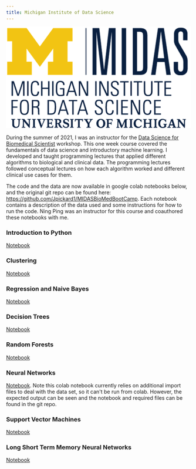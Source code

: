 ```yaml
---
title: Michigan Institute of Data Science
---
```

<p align="center">
  <img src="https://github.com/Jpickard1/jpickard1.github.io/blob/main/content/imgs/MIDAS%20logo.png?raw=true" alt="MIDAS logo" object-fit="fill"/>
</p>

During the summer of 2021, I was an instructor for the [Data Science for Biomedical Scientist](https://midas.umich.edu/data-science-for-biomedical-scientists/) workshop. This one week course covered the fundamentals of data science and introductory machine learning. I developed and taught programming lectures that applied different algorithms to biological and clinical data. The programming lectures followed conceptual lectures on how each algorithm worked and different clinical use cases for them.

The code and the data are now available in google colab notebooks below, and the original git repo can be found here: https://github.com/Jpickard1/MIDASBioMedBootCamp. Each notebook contains a description of the data used and some instructions for how to run the code. Ning Ping was an instructor for this course and coauthored these notebooks with me.

### Introduction to Python

[Notebook](https://drive.google.com/file/d/1q35hXryQsIgfSSjxQGRR1RiIIQ053DCj/view?usp=sharing)

### Clustering

[Notebook](https://drive.google.com/file/d/1O8ul-jx1XnM_MbPIchyS70SbtZz9b54A/view?usp=sharing)

### Regression and Naive Bayes

[Notebook](https://drive.google.com/file/d/1pW0dWgiDtyRJ2tjcXWl8F7MqUlm4kQW9/view?usp=sharing)

### Decision Trees

[Notebook](https://drive.google.com/file/d/1O4I8vNNR6inoTpIkDw521ELJQ8mtCfat/view?usp=sharing)

### Random Forests

[Notebook](https://drive.google.com/file/d/1ucz5SvcncT3A9qWIBjOx8EPl4o1G0Zfy/view?usp=sharing)

### Neural Networks

[Notebook](https://drive.google.com/file/d/1C9DwJtgmznNoGTZB8uupWbKjgD_5TQIq/view?usp=sharing). Note this colab notebook currently relies on additional import files to deal with the data set, so it can't be run from colab. However, the expected output can be seen and the notebook and required files can be found in the git repo.

### Support Vector Machines

[Notebook](https://drive.google.com/file/d/1w_kQ0zBKiPyMsFZNLDhkiz1acR7YLM84/view?usp=sharing)

### Long Short Term Memory Neural Networks

[Notebook](https://drive.google.com/file/d/1PAYOQCvOJzn4X4MgiuWOPW7dk4fbXBu1/view?usp=sharing)
